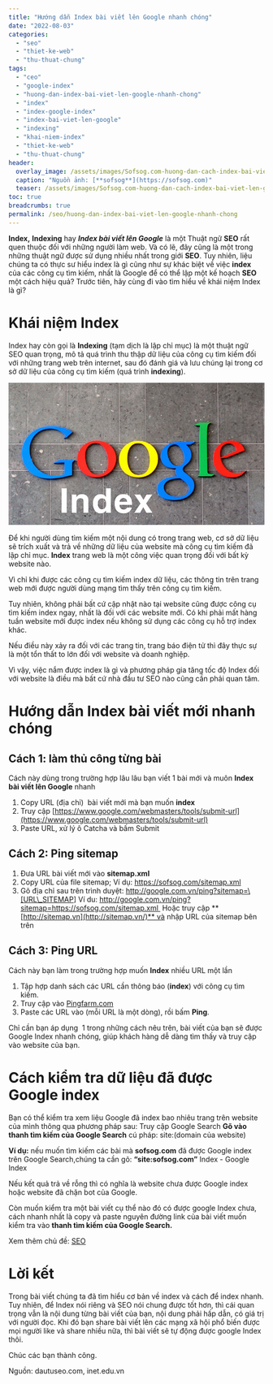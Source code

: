 ```yaml
---
title: "Hướng dẫn Index bài viết lên Google nhanh chóng"
date: "2022-08-03"
categories: 
  - "seo"
  - "thiet-ke-web"
  - "thu-thuat-chung"
tags: 
  - "ceo"
  - "google-index"
  - "huong-dan-index-bai-viet-len-google-nhanh-chong"
  - "index"
  - "index-google-index"
  - "index-bai-viet-len-google"
  - "indexing"
  - "khai-niem-index"
  - "thiet-ke-web"
  - "thu-thuat-chung"
header:
  overlay_image: /assets/images/Sofsog.com-huong-dan-cach-index-bai-viet-len-google-nhanh-nhat.jpg
  caption: "Nguồn ảnh: [**sofsog**](https://sofsog.com)" 
  teaser: /assets/images/Sofsog.com-huong-dan-cach-index-bai-viet-len-google-nhanh-nhat.jpg
toc: true
breadcrumbs: true
permalink: /seo/huong-dan-index-bai-viet-len-google-nhanh-chong
---
```


**Index,** **Indexing** hay **_Index bài viết lên Google_** là một Thuật ngữ **SEO** rất quen thuộc đối với những người làm web. Và có lẽ, đây cũng là một trong những thuật ngữ được sử dụng nhiều nhất trong giới **SEO**. Tuy nhiên, liệu chúng ta có thực sư hiểu index là gì cũng như sự khác biệt về việc **index** của các công cụ tìm kiếm, nhất là Google để có thể lập một kế hoạch **SEO** một cách hiệu quả? Trước tiên, hãy cùng đi vào tìm hiểu về khái niệm Index là gì?

# Khái niệm Index

Index hay còn gọi là **Indexing** (tạm dịch là lập chỉ mục) là một thuật ngữ SEO quan trọng, mô tả quá trình thu thập dữ liệu của công cụ tìm kiếm đối với những trang web trên internet, sau đó đánh giá và lưu chúng lại trong cơ sở dữ liệu của công cụ tìm kiếm (quá trình **indexing**).

![Sofsog.com-huong dan cach index bai viet len google nhanh nhat](/assets/images/Sofsog.com-huong-dan-cach-index-bai-viet-len-google-nhanh-nhat.jpg)

Để khi người dùng tìm kiếm một nội dung có trong trang web, cơ sở dữ liệu sẽ trích xuất và trả về những dữ liệu của website mà công cụ tìm kiếm đã lập chỉ mục. **Index** trang web là một công việc quan trọng đối với bất kỳ website nào.

Vì chỉ khi được các công cụ tìm kiếm index dữ liệu, các thông tin trên trang web mới được người dùng mạng tìm thấy trên công cụ tìm kiếm.

Tuy nhiên, không phải bất cứ cập nhật nào tại website cũng được công cụ tìm kiếm index ngay, nhất là đối với các website mới. Có khi phải mất hàng tuần website mới được index nếu không sử dụng các công cụ hỗ trợ index khác.

Nếu điều này xảy ra đối với các trang tin, trang báo điện tử thì đây thực sự là một tổn thất to lớn đối với website và doanh nghiệp.

Vì vậy, việc nắm được index là gì và phương pháp gia tăng tốc độ Index đối với website là điều mà bất cứ nhà đầu tư SEO nào cũng cần phải quan tâm.

# Hướng dẫn Index bài viết mới nhanh chóng

## Cách 1: làm thủ công từng bài

Cách này dùng trong trường hợp lâu lâu bạn viết 1 bài mới và muôn **Index bài viết lên Google** nhanh

1. Copy URL (địa chỉ)  bài viết mới mà bạn muốn **index**
2. Truy cập [https://www.google.com/webmasters/tools/submit-url](https://www.google.com/webmasters/tools/submit-url)
3. Paste URL, xử lý ô Catcha và bấm Submit

## Cách 2: Ping sitemap

1. Đưa URL bài viết mới vào **sitemap.xml**
2. Copy URL của file sitemap; Ví dụ: <https://sofsog.com/sitemap.xml>
3. Gõ địa chỉ sau trên trình duyệt: <http://google.com.vn/ping?sitemap=\[URL\_SITEMAP>\] Ví du: <http://google.com.vn/ping?sitemap=https://sofsog.com/sitemap.xml > Hoặc truy cập **[http://sitemap.vn](http://sitemap.vn/)** và nhập URL của sitemap bên trên

## Cách 3: Ping URL

Cách này bạn làm trong trường hợp muốn **Index** nhiều URL một lần

1. Tập hợp danh sách các URL cần thông báo (**index**) với công cụ tìm kiếm.
2. Truy cập vào [Pingfarm.com](http://pingfarm.com/)
3. Paste các URL vào (mỗi URL là một dòng), rồi bấm **Ping**.

Chỉ cần bạn áp dụng  1 trong những cách nêu trên, bài viết của bạn sẽ được Google Index nhanh chóng, giúp khách hàng dễ dàng tìm thấy và truy cập vào website của bạn.

# Cách kiểm tra dữ liệu đã được Google index

Bạn có thể kiểm tra xem liệu Google đã index bao nhiêu trang trên website của mình thông qua phương pháp sau: Truy cập Google Search **Gõ vào thanh tìm kiếm của Google Search** cú pháp: site:(domain của website)

**Ví dụ:** nếu muốn tìm kiếm các bài mà **sofsog.com** đã được Google index trên Google Search,chúng ta cần gõ: **“site:sofsog.com”** Index - Google Index

Nếu kết quả trả về rỗng thì có nghĩa là website chưa được Google index hoặc website đã chặn bot của Google.

Còn muốn kiểm tra một bài viết cụ thể nào đó có được google Index chưa, cách nhanh nhất là copy và paste nguyên đường link của bài viết muốn kiểm tra vào **thanh tìm kiếm của Google Search.**

Xem thêm chủ đề: [SEO](https://sofsog.com/seo)

# Lời kết

Trong bài viết chúng ta đã tìm hiểu cơ bản về index và cách để index nhanh. Tuy nhiên, để Index nói riêng và SEO nói chung được tốt hơn, thì cái quan trọng vẫn là nội dung từng bài viết của bạn, nội dung phải hấp dẫn, có giá trị với người đọc. Khi đó bạn share bài viết lên các mạng xã hội phổ biến được mọi người like và share nhiều nữa, thì bài viết sẽ tự động được google Index thôi.

Chúc các bạn thành công.

Nguồn: dautuseo.com, inet.edu.vn
